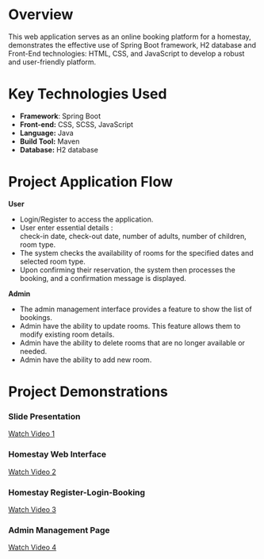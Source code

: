 # Overview
This web application serves as an online booking platform for a homestay, demonstrates the effective use of Spring Boot framework, H2 database and Front-End technologies: HTML, CSS, and JavaScript to develop a robust and user-friendly platform.  

# Key Technologies Used
- **Framework**: Spring Boot
- **Front-end:** CSS, SCSS, JavaScript
- **Language:** Java
- **Build Tool:** Maven
- **Database:** H2 database 

# Project Application Flow
**User** 

- Login/Register to access the application.
- User enter essential details :<br>check-in date, check-out date, number of adults, number of children, room type.
- The system checks the availability of rooms for the specified dates and selected room type.
- Upon confirming their reservation, the system then processes the booking, and a confirmation message is displayed.

**Admin** 

- The admin management interface provides a feature to show the list of bookings.
- Admin have the ability to update rooms. This feature allows them to modify existing room details.
- Admin have the ability to delete rooms that are no longer available or needed.
- Admin have the ability to add new room.

# Project Demonstrations

### Slide Presentation
[Watch Video 1](https://drive.google.com/file/d/1WA4XTodqgtD5Q3Iu4atqeZoREQi3bL3s/view?usp=drive_link)

### Homestay Web Interface 
[Watch Video 2](https://drive.google.com/file/d/1NVidQja1mcxfV1b0KJ6cdp1byYdXEogv/view?usp=drive_link)

### Homestay Register-Login-Booking
[Watch Video 3](https://drive.google.com/file/d/1UfK84Gcnre-WdHaQQUEU_agXENLPbizc/view?usp=drive_link)

### Admin Management Page
[Watch Video 4](https://drive.google.com/file/d/1qXw36dJFnvEjJmRfBCSJXwPFKoH2RKZc/view?usp=drive_link)



